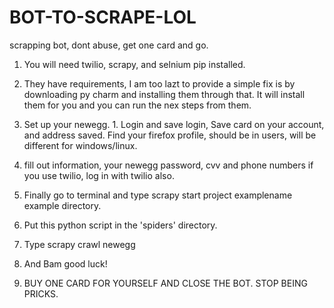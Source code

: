 # BOT-TO-SCRAPE-LOL
scrapping bot, dont abuse, get one card and go.

1. You will need twilio, scrapy, and selnium pip installed. 
2. They have requirements, I am too lazt to provide a simple fix is by downloading py charm and installing them through that. It will install them for you and you can run the nex steps from them. 

3. Set up your newegg. 1. Login and save login, Save card on your account, and address saved. Find your firefox profile, should be in users, will be different for windows/linux.

4. fill out information, your newegg password, cvv and phone numbers if you use twilio, log in with twilio also. 

5. Finally go to terminal and type scrapy start project examplename example directory.

6. Put this python script in the 'spiders' directory.

7. Type scrapy crawl newegg

8. And Bam good luck!

9. BUY ONE CARD FOR YOURSELF AND CLOSE THE BOT. STOP BEING PRICKS.
